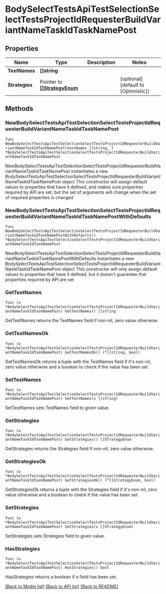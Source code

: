 # BodySelectTestsApiTestSelectionSelectTestsProjectIdRequesterBuildVariantNameTaskIdTaskNamePost

## Properties

Name | Type | Description | Notes
------------ | ------------- | ------------- | -------------
**TestNames** | **[]string** |  | 
**Strategies** | Pointer to [**[]StrategyEnum**](StrategyEnum.md) |  | [optional] [default to [Optimistic]]

## Methods

### NewBodySelectTestsApiTestSelectionSelectTestsProjectIdRequesterBuildVariantNameTaskIdTaskNamePost

`func NewBodySelectTestsApiTestSelectionSelectTestsProjectIdRequesterBuildVariantNameTaskIdTaskNamePost(testNames []string, ) *BodySelectTestsApiTestSelectionSelectTestsProjectIdRequesterBuildVariantNameTaskIdTaskNamePost`

NewBodySelectTestsApiTestSelectionSelectTestsProjectIdRequesterBuildVariantNameTaskIdTaskNamePost instantiates a new BodySelectTestsApiTestSelectionSelectTestsProjectIdRequesterBuildVariantNameTaskIdTaskNamePost object
This constructor will assign default values to properties that have it defined,
and makes sure properties required by API are set, but the set of arguments
will change when the set of required properties is changed

### NewBodySelectTestsApiTestSelectionSelectTestsProjectIdRequesterBuildVariantNameTaskIdTaskNamePostWithDefaults

`func NewBodySelectTestsApiTestSelectionSelectTestsProjectIdRequesterBuildVariantNameTaskIdTaskNamePostWithDefaults() *BodySelectTestsApiTestSelectionSelectTestsProjectIdRequesterBuildVariantNameTaskIdTaskNamePost`

NewBodySelectTestsApiTestSelectionSelectTestsProjectIdRequesterBuildVariantNameTaskIdTaskNamePostWithDefaults instantiates a new BodySelectTestsApiTestSelectionSelectTestsProjectIdRequesterBuildVariantNameTaskIdTaskNamePost object
This constructor will only assign default values to properties that have it defined,
but it doesn't guarantee that properties required by API are set

### GetTestNames

`func (o *BodySelectTestsApiTestSelectionSelectTestsProjectIdRequesterBuildVariantNameTaskIdTaskNamePost) GetTestNames() []string`

GetTestNames returns the TestNames field if non-nil, zero value otherwise.

### GetTestNamesOk

`func (o *BodySelectTestsApiTestSelectionSelectTestsProjectIdRequesterBuildVariantNameTaskIdTaskNamePost) GetTestNamesOk() (*[]string, bool)`

GetTestNamesOk returns a tuple with the TestNames field if it's non-nil, zero value otherwise
and a boolean to check if the value has been set.

### SetTestNames

`func (o *BodySelectTestsApiTestSelectionSelectTestsProjectIdRequesterBuildVariantNameTaskIdTaskNamePost) SetTestNames(v []string)`

SetTestNames sets TestNames field to given value.


### GetStrategies

`func (o *BodySelectTestsApiTestSelectionSelectTestsProjectIdRequesterBuildVariantNameTaskIdTaskNamePost) GetStrategies() []StrategyEnum`

GetStrategies returns the Strategies field if non-nil, zero value otherwise.

### GetStrategiesOk

`func (o *BodySelectTestsApiTestSelectionSelectTestsProjectIdRequesterBuildVariantNameTaskIdTaskNamePost) GetStrategiesOk() (*[]StrategyEnum, bool)`

GetStrategiesOk returns a tuple with the Strategies field if it's non-nil, zero value otherwise
and a boolean to check if the value has been set.

### SetStrategies

`func (o *BodySelectTestsApiTestSelectionSelectTestsProjectIdRequesterBuildVariantNameTaskIdTaskNamePost) SetStrategies(v []StrategyEnum)`

SetStrategies sets Strategies field to given value.

### HasStrategies

`func (o *BodySelectTestsApiTestSelectionSelectTestsProjectIdRequesterBuildVariantNameTaskIdTaskNamePost) HasStrategies() bool`

HasStrategies returns a boolean if a field has been set.


[[Back to Model list]](../README.md#documentation-for-models) [[Back to API list]](../README.md#documentation-for-api-endpoints) [[Back to README]](../README.md)


